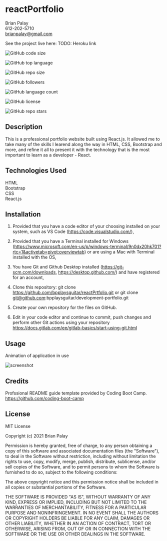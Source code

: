 # reactPortfolio

Brian Palay <br>
612-202-5710 <br>
brianpalay@gmail.com

See the project live here:
TODO: Heroku link

![GitHub code size](https://img.shields.io/github/languages/code-size/bpplaysguitar/reactPortfolio?color=FF0000&logo=GitHub&logoColor=FF0000&style=for-the-badge)

![GitHub top language](https://img.shields.io/github/languages/top/bpplaysguitar/reactPortfolio?color=FF7F00&logo=GitHub&logoColor=FF7F00&style=for-the-badge)

![GitHub repo size](https://img.shields.io/github/repo-size/bpplaysguitar/reactPortfolio?color=FFFF00&logo=GitHub&logoColor=FFFF00&style=for-the-badge)

![GitHub followers](https://img.shields.io/github/followers/bpplaysguitar?color=00FF00&logo=GitHub&logoColor=00FF00&style=for-the-badge)

![GitHub language count](https://img.shields.io/github/languages/count/bpplaysguitar/reactPortfolio?color=0000FF&logo=GitHub&logoColor=0000FF&style=for-the-badge)

![GitHub license](https://img.shields.io/github/license/bpplaysguitar/reactPortfolio?color=2E2B5F&logo=GitHub&logoColor=2E2B5F&style=for-the-badge)

![GitHub repo stars](https://img.shields.io/github/stars/bpplaysguitar/reactPortfolio?color=8B00FF&logo=GitHub&logoColor=8B00FF&style=for-the-badge)

## Description
This is a professional portfolio website built using React.js. It allowed me to take many of the skills I learend along the way in HTML, CSS, Bootstrap and more, and refine it all to present it with the technology that is the most important to learn as a developer - React.



## Technologies Used
HTML <br>
Bootstrap <br>
CSS <br>
React.js <br>


## Installation

1. Provided that you have a code editor of your choosing installed on your system, such as VS Code (https://code.visualstudio.com/),

2. Provided that you have a Terminal installed for Windows (https://www.microsoft.com/en-us/p/windows-terminal/9n0dx20hk701?rtc=1&activetab=pivot:overviewtab) or are using a Mac with Terminal installed with the OS,

3. You have Git and Github Desktop installed (https://git-scm.com/downloads, https://desktop.github.com/) and have registered for an account,

4. Clone this repository:
git clone https://github.com/bpplaysguitar/reactPrtfolio.git or git clone git@github.com:bpplaysguitar/development-portfolio.git

5. Create your own repository for the files on GitHub.

6. Edit in your code editor and continue to commit, push changes and perform other Git actions using your repository https://docs.gitlab.com/ee/gitlab-basics/start-using-git.html

## Usage

Animation of application in use

![screenshot](assets/images/screenshot.png)

## Credits

Profssional README guide template provided by Coding Boot Camp. https://github.com/coding-boot-camp

## License

MIT License

Copyright (c) 2021 Brian Palay

Permission is hereby granted, free of charge, to any person obtaining a copy
of this software and associated documentation files (the "Software"), to deal
in the Software without restriction, including without limitation the rights
to use, copy, modify, merge, publish, distribute, sublicense, and/or sell
copies of the Software, and to permit persons to whom the Software is
furnished to do so, subject to the following conditions:

The above copyright notice and this permission notice shall be included in all
copies or substantial portions of the Software.

THE SOFTWARE IS PROVIDED "AS IS", WITHOUT WARRANTY OF ANY KIND, EXPRESS OR
IMPLIED, INCLUDING BUT NOT LIMITED TO THE WARRANTIES OF MERCHANTABILITY,
FITNESS FOR A PARTICULAR PURPOSE AND NONINFRINGEMENT. IN NO EVENT SHALL THE
AUTHORS OR COPYRIGHT HOLDERS BE LIABLE FOR ANY CLAIM, DAMAGES OR OTHER
LIABILITY, WHETHER IN AN ACTION OF CONTRACT, TORT OR OTHERWISE, ARISING FROM,
OUT OF OR IN CONNECTION WITH THE SOFTWARE OR THE USE OR OTHER DEALINGS IN THE
SOFTWARE.
